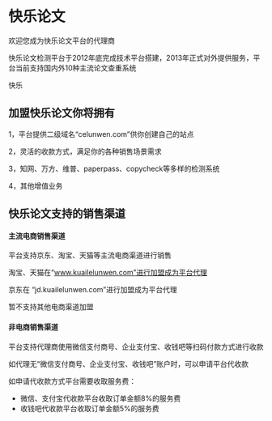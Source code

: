 # 快乐论文

欢迎您成为快乐论文平台的代理商

快乐论文检测平台于2012年底完成技术平台搭建，2013年正式对外提供服务，平台当前支持国内外10种主流论文查重系统

快乐

 

## 加盟快乐论文你将拥有

1，平台提供二级域名“celunwen.com”供你创建自己的站点

2，灵活的收款方式，满足你的各种销售场景需求

3，知网、万方、维普、paperpass、copycheck等多样的检测系统

4，其他增值业务

 

## 快乐论文支持的销售渠道

#### 主流电商销售渠道

平台支持京东、淘宝、天猫等主流电商渠道进行销售

淘宝、天猫在“www.kuailelunwen.com”进行加盟成为平台代理

京东在 “jd.kuailelunwen.com”进行加盟成为平台代理

暂不支持其他电商渠道加盟

#### 非电商销售渠道

平台支持代理商使用微信支付商号、企业支付宝、收钱吧等扫码付款方式进行收款

如代理无“微信支付商号、企业支付宝、收钱吧”账户时，可以申请平台代收款

如申请代收款方式平台需要收取服务费：

* 微信、支付宝代收款平台收取订单金额8%的服务费
* 收钱吧代收款平台收取订单金额5%的服务费

## 



